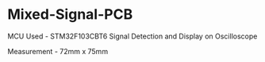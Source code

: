 # Mixed-Signal-PCB

MCU Used - STM32F103CBT6
Signal Detection and Display on Oscilloscope

Measurement - 72mm x 75mm
